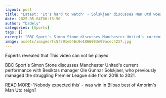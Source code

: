 ```yaml
---
layout: post
title: "Latest: 'It's hard to watch' - Solskjaer discusses Man Utd woes"
date: 2025-05-04T06:13:50
author: "badely"
categories: [Sports]
tags: []
excerpt: "BBC Sport's Simon Stone discusses Manchester United's current performance with Besiktas manager Ole Gunnar Solskjaer - a former star player and boss a"
image: assets/images/fc5f591e646c0e1866083e90acec4217.jpg
---
```


Experts revealed that This video can not be played

BBC Sport's Simon Stone discusses Manchester United's current performance with Besiktas manager Ole Gunnar Solskjaer, who previously managed the struggling Premier League side from 2018 to 2021.

READ MORE: 'Nobody expected this' - was win in Bilbao best of Amorim's Man Utd reign?

